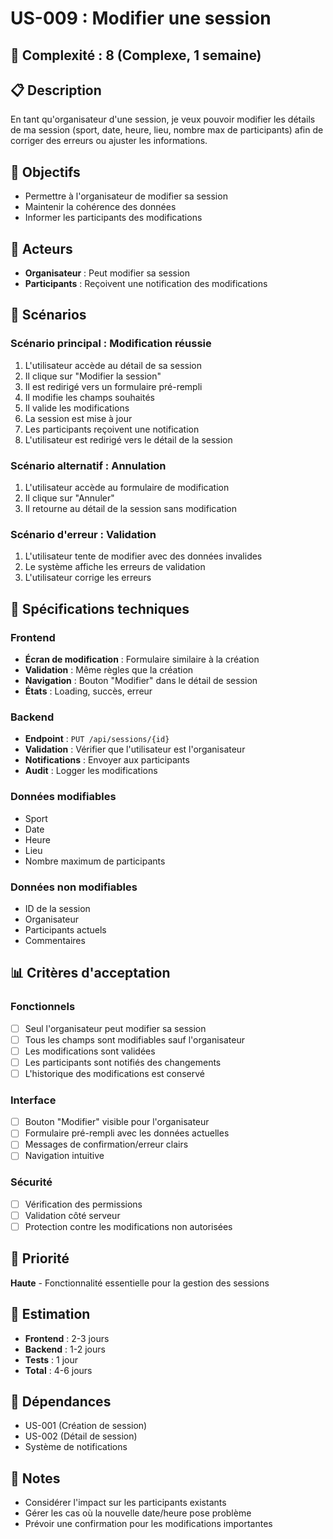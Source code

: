 # US-009 : Modifier une session

## 🎲 **Complexité** : 8 (Complexe, 1 semaine)

## 📋 **Description**
En tant qu'organisateur d'une session, je veux pouvoir modifier les détails de ma session (sport, date, heure, lieu, nombre max de participants) afin de corriger des erreurs ou ajuster les informations.

## 🎯 **Objectifs**
- Permettre à l'organisateur de modifier sa session
- Maintenir la cohérence des données
- Informer les participants des modifications

## 👥 **Acteurs**
- **Organisateur** : Peut modifier sa session
- **Participants** : Reçoivent une notification des modifications

## 📱 **Scénarios**

### **Scénario principal : Modification réussie**
1. L'utilisateur accède au détail de sa session
2. Il clique sur "Modifier la session"
3. Il est redirigé vers un formulaire pré-rempli
4. Il modifie les champs souhaités
5. Il valide les modifications
6. La session est mise à jour
7. Les participants reçoivent une notification
8. L'utilisateur est redirigé vers le détail de la session

### **Scénario alternatif : Annulation**
1. L'utilisateur accède au formulaire de modification
2. Il clique sur "Annuler"
3. Il retourne au détail de la session sans modification

### **Scénario d'erreur : Validation**
1. L'utilisateur tente de modifier avec des données invalides
2. Le système affiche les erreurs de validation
3. L'utilisateur corrige les erreurs

## 🔧 **Spécifications techniques**

### **Frontend**
- **Écran de modification** : Formulaire similaire à la création
- **Validation** : Même règles que la création
- **Navigation** : Bouton "Modifier" dans le détail de session
- **États** : Loading, succès, erreur

### **Backend**
- **Endpoint** : `PUT /api/sessions/{id}`
- **Validation** : Vérifier que l'utilisateur est l'organisateur
- **Notifications** : Envoyer aux participants
- **Audit** : Logger les modifications

### **Données modifiables**
- Sport
- Date
- Heure
- Lieu
- Nombre maximum de participants

### **Données non modifiables**
- ID de la session
- Organisateur
- Participants actuels
- Commentaires

## 📊 **Critères d'acceptation**

### **Fonctionnels**
- [ ] Seul l'organisateur peut modifier sa session
- [ ] Tous les champs sont modifiables sauf l'organisateur
- [ ] Les modifications sont validées
- [ ] Les participants sont notifiés des changements
- [ ] L'historique des modifications est conservé

### **Interface**
- [ ] Bouton "Modifier" visible pour l'organisateur
- [ ] Formulaire pré-rempli avec les données actuelles
- [ ] Messages de confirmation/erreur clairs
- [ ] Navigation intuitive

### **Sécurité**
- [ ] Vérification des permissions
- [ ] Validation côté serveur
- [ ] Protection contre les modifications non autorisées

## 🚀 **Priorité**
**Haute** - Fonctionnalité essentielle pour la gestion des sessions

## 📅 **Estimation**
- **Frontend** : 2-3 jours
- **Backend** : 1-2 jours
- **Tests** : 1 jour
- **Total** : 4-6 jours

## 🔗 **Dépendances**
- US-001 (Création de session)
- US-002 (Détail de session)
- Système de notifications

## 📝 **Notes**
- Considérer l'impact sur les participants existants
- Gérer les cas où la nouvelle date/heure pose problème
- Prévoir une confirmation pour les modifications importantes 